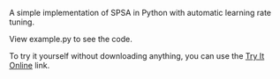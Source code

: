 A simple implementation of SPSA in Python with automatic learning rate tuning.

View example.py to see the code.

To try it yourself without downloading anything, you can use the [Try It Online](https://tio.run/##vVlrb9tGFv2uXzFIsQAV07QkW5HlrQLIQRYOnDUCx8V@cL32mBxJg5IcgkPaVIv@9uy5M3yKcuMWuysgITmPO/d9zx0n22yj4uNvq1RFLOLZhskoUWnGfKVdlshB@RnnUbJlXLM4GZi12TaR8bpa/YGHIX8Mhctu8oQeP8VSxYPBDyxUWjs8Tfl2yA7fs1WoeOYNPmP0H3nsZ1jFFvX229s48eLALL9z7eK7b4FYMZ1o7gwYfqsz1t7tmsHijDU77VCYnlkCoH@lYlGN3gfC59tmbiwOj@u5RD2L1r6RN62nIhl3No1HzRQvulN2JumOTqvRPRxM6rkeB@N3JblIRSLO8qg9ObdTMhMpJ23oMyZjQ3OEn530t34oWhPuoLHEmVnx5s0b8/wUwXZ0iKHF1Ip9/fJ1yZ4l3KI6nfE4YKHgaUzmx6mCpUKLTHsDQ@MLT3kkwI82n4fNz3xbC9av9LvZCLaqfOFREFmVZDKSv4rAM64hAvK8h9WuHz14NaGiT1PGMpM8ZIkiyXNN1G42UrMnHuaY1kwEUFxgJEpFlqcxltRk4D8dkp9WLFY7koPGWj6J2GXZRsSMMz/NA8GEBvvl/ErlIJ9r2hPKWDANCv7G67HbpeyrOEtVqIkwnF@ATZgDo08iXYvYF4z7vkoD2pAps2qlwlA908BKpVEe8i7/RkvscAHB2Fu2TnkgYdD7itfv8ANJAh4lIiZGwAPDLsGeJGfGmY0Ojev@Jb7A0hFzxuygjk@w6OdpShzWzj1kb9/WQdqh8a9S@@TpTMSBNgbpi5DlxP/jFkYwfiZXCB2mNyoPMSxYoPJH8jaVsg0Pn7ruUIZt5@APlZk26pmtuM7suanViqajIHEmk3BrNIJJZNJHqEmtWlHr9aUZuTUpJZB2FVLyhsdrGD5jiAkW5GlFch@hOpn9WX5FkSBbxgidzITi6v/MNeXZzjffE9tYJKMyGWGBfSc3g/GquO9Yv3VGsodeIlLE/6PNexqZpwlA0lSU@xsEDzyoXIhj4N11nJM4VUT9pQAICqTmpIDXpxBJRfdarmPdZ7P4HwciDigDsSpTLwZiVateE4h99ZIYwk8F1zYgObzRz5TxsAfUtYe2vXYjry6TnbO/CtGkD1OlyhBg/BGaagjWhbSz/aKyc@nxSSqepMp1bWVdzTSWToWpKwxSCY6ttYb66b2un5Cch1rZqklhYTJ8xoGiQN@QMeprSLSqe4/svrgkH/LYtcrXm3BrE9lODNflVlAt3A3CEjD8wVl2xU4UG3XoJERGzRNCG6qrhY@1aJA6E1GSaeOZyMlV0jDOW5hHS0dZW33Y4VNk4wDyYutSmVJMhUEJQa5NLe/ijz8CCpWBgzqtkIoqPIN8lXVovYgQ@lXzNdZdOcWwT6eMOQOfS8CS0u6qJFWQ7Qf2sZ2EOsfblahx0Cy8jkBwc9DOxsqnG77WlJIAqn8VqdJO4ekNT8Swnr4yWLKRAqF7D5uQ762Fc7UjUpPfQNGmOM/fKOkL5xZwmY2B9ntHlFwcLJgDJSEnBQWwHykM/@N9SLlqApp4b7N9BMD/kpx7FFQCECOsH8rEIaxOpPENxMbDtRfD05w1Tj8gsD4bumWhcssCNWwdt0xQ7JHPtCQ03cZ85LsrSb5Nuc9YN62dz@uoskyG0KdDPQibuAD7s9EMmvJOxic72n3eSJxk9WLRHVh9Xw6UpN7WM3vh19tFuXC/SsL0ZZFboLIYdEmC99JLP5VFuc6ddUAjwvPESr/X5VwWoNcUC4P47anPpvcZlaRvUu7/0qRrmz4oqmxupoSxEVghV3tAYYP9NoI/SVgOpZWHpvewneU9UcaBheerZOtYDrbVKJ0zqKwmmwBo0mJL35L9bdFOmEdlIm15z7WwyYI4tZOtOoAkz35k464BoYA6g3aTDyXTVuHdwWugVkrx454cZA27KMVvi76L2xds0hkXIShb15u0vM6egkH4xCucceyN3k2mO4S1eGn5yDuddVdTsjEd8o6yrk1J6bthXeW93fzzKpesQ7HlmjUrVEKc1RsTUb@F6e9/Z@znzHgovun5@5sulf1OV/36zmdF@2KNbQyfJ0EPmPZTTZWW@5hPdjDen8vbZc4ew9iVekGNOd/P4hhZt0R63k@HBp7bgv/UCKtVmBtIUHi9BNVvMWWnpTQeiVXPZqe9EWDFYED3T2gHdJZyGBLJL3G6902o0s9n9srr1viEyzr3WBu53rw8b@4zmu/ulcw1h1QA@WiigKeRZHyK74YbAOytypmPaYkxwakfStj1v2ODwIxOTEYi@JEATEg0uBZQaLMzEFqmpUu84u5mBz4tgfaJaXOG6SzobvAQ2Izy7gGerRoLJdUfRiU91FNzWjIIsTPbd0GoxCRz7/sQT7/AY0O3wy34ImaJI0v8Y8GpdO8n/k@eaHZ7iJp8eOIyz/NcduyykzvWUbYzou/xaNiIb5oAmIZM9UiQQBBuNa/bCFpPpU@NSp6xB6eAVSk5OOinHfB3QMwNjybDh5qc6XwVGmyguqqVgkjNee/fv9/1WjgZt@WJ@J8CxoA@mGyIkp6c27k3Pz4ezcYnc5fNvdPJaHw8mzN6n06ms5PxBDjk1DsdzeaAJKcum3nH49H0dDorryNbv6lXvQHEeO9O50AvE0oc3ng@GU3mE4NsTmYnk@np7Jjex7P56bvJmN0NO4FQhiMZ68DYqgpnCCUKRORwaCOVEPO9ARX2vvizufm0jF203pf9K@Pz/tDlmb3RruJ2z@OuvFBt30rXQfwBdsnKVslg@br1IsBg0jNdIKJGKARmVF4U2v5TPckAPr9BqUkPkzo2vUollbTdbLR7uVsyctNjYPeqtSJrcyr8HJG3x6kvWj6t4aO7mdE41UU7PV@IMKEunLhrlVe9xG4NCy6bofNy6LwpUdoW4ECuVo5uyAadiUC3D7xpq88KbS88msNLd3I6/np5O7qjAqOXHhCuQ@VIn3sAvc6wW4EPsHRcLr09@3zXWm4/92@Z3NlCyh81cezpPHL6q44N4WoZ1lGNGnvT3fXDblxobf0/gimsWFftPwa4rWDA0HTUjggMTKolnbjo/O3k/MWZ10RJZ0Oxl5Rx3aZNhUNe50jeqHw2I3tN1/uVAry8LGPLo/Ojy6Oi7neX/XZ3aZ2lhDB5LMkjKL1euOxqWG087288f9XGy/7GS2zMSCnO3u1j/DspfQQIRgOvowXJUwmQ5jc3i@WVUwVrahGL/oEdpHr1AkZF@ykKQaET4iSn6tZ7Czyt0sz5RWwXIY8eA07jZ2x5iwcADeAnEpFY3KR5C/eZFsilldQHiTiPqNNBL2RJuvYeZDHeAf2FIUoYjbpu@TpOzs2m/9bZB@2zK@fqpWyrfDO0aJeZz8YZli47d9llZVFzb2SvXekOoXWRY8nUTYFJ4KYTMK/mD530BmA9rBuDV@Tj7@XiNks1SjZ/neoyRHR@jn/TOPqbySXDb/8B) link.
